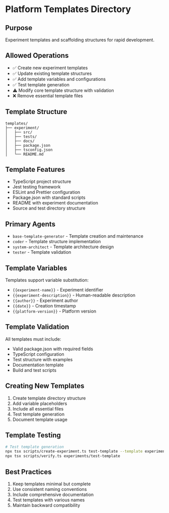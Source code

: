 # Platform Templates Directory

## Purpose
Experiment templates and scaffolding structures for rapid development.

## Allowed Operations
- ✅ Create new experiment templates
- ✅ Update existing template structures
- ✅ Add template variables and configurations
- ✅ Test template generation
- ⚠️ Modify core template structure with validation
- ❌ Remove essential template files

## Template Structure
```
templates/
├── experiment/
│   ├── src/
│   ├── tests/
│   ├── docs/
│   ├── package.json
│   ├── tsconfig.json
│   └── README.md
```

## Template Features
- TypeScript project structure
- Jest testing framework
- ESLint and Prettier configuration
- Package.json with standard scripts
- README with experiment documentation
- Source and test directory structure

## Primary Agents
- `base-template-generator` - Template creation and maintenance
- `coder` - Template structure implementation
- `system-architect` - Template architecture design
- `tester` - Template validation

## Template Variables
Templates support variable substitution:
- `{{experiment-name}}` - Experiment identifier
- `{{experiment-description}}` - Human-readable description
- `{{author}}` - Experiment author
- `{{date}}` - Creation timestamp
- `{{platform-version}}` - Platform version

## Template Validation
All templates must include:
- Valid package.json with required fields
- TypeScript configuration
- Test structure with examples
- Documentation template
- Build and test scripts

## Creating New Templates
1. Create template directory structure
2. Add variable placeholders
3. Include all essential files
4. Test template generation
5. Document template usage

## Template Testing
```bash
# Test template generation
npx tsx scripts/create-experiment.ts test-template --template experiment
npx tsx scripts/verify.ts experiments/test-template
```

## Best Practices
1. Keep templates minimal but complete
2. Use consistent naming conventions
3. Include comprehensive documentation
4. Test templates with various names
5. Maintain backward compatibility
